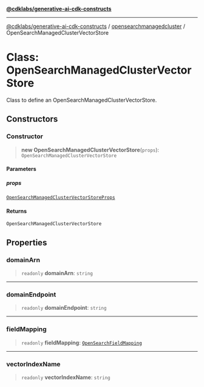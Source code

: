 [**@cdklabs/generative-ai-cdk-constructs**](../../../../README.md)

***

[@cdklabs/generative-ai-cdk-constructs](../../../../README.md) / [opensearchmanagedcluster](../README.md) / OpenSearchManagedClusterVectorStore

# Class: OpenSearchManagedClusterVectorStore

Class to define an OpenSearchManagedClusterVectorStore.

## Constructors

### Constructor

> **new OpenSearchManagedClusterVectorStore**(`props`): `OpenSearchManagedClusterVectorStore`

#### Parameters

##### props

[`OpenSearchManagedClusterVectorStoreProps`](../interfaces/OpenSearchManagedClusterVectorStoreProps.md)

#### Returns

`OpenSearchManagedClusterVectorStore`

## Properties

### domainArn

> `readonly` **domainArn**: `string`

***

### domainEndpoint

> `readonly` **domainEndpoint**: `string`

***

### fieldMapping

> `readonly` **fieldMapping**: [`OpenSearchFieldMapping`](../interfaces/OpenSearchFieldMapping.md)

***

### vectorIndexName

> `readonly` **vectorIndexName**: `string`
